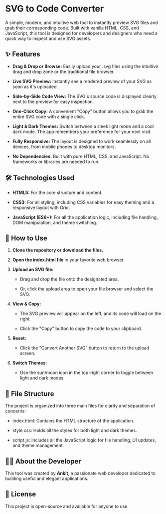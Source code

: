 SVG to Code Converter
=====================

A simple, modern, and intuitive web tool to instantly preview SVG files and grab their corresponding code. Built with vanilla HTML, CSS, and JavaScript, this tool is designed for developers and designers who need a quick way to inspect and use SVG assets.

✨ Features
----------

*   **Drag & Drop or Browse:** Easily upload your .svg files using the intuitive drag and drop zone or the traditional file browser.
    
*   **Live SVG Preview:** Instantly see a rendered preview of your SVG as soon as it's uploaded.
    
*   **Side-by-Side Code View:** The SVG's source code is displayed clearly next to the preview for easy inspection.
    
*   **One-Click Copy:** A convenient "Copy" button allows you to grab the entire SVG code with a single click.
    
*   **Light & Dark Themes:** Switch between a sleek light mode and a cool dark mode. The app remembers your preference for your next visit.
    
*   **Fully Responsive:** The layout is designed to work seamlessly on all devices, from mobile phones to desktop monitors.
    
*   **No Dependencies:** Built with pure HTML, CSS, and JavaScript. No frameworks or libraries are needed to run.
    

🛠️ Technologies Used
---------------------

*   **HTML5:** For the core structure and content.
    
*   **CSS3:** For all styling, including CSS variables for easy theming and a responsive layout with Grid.
    
*   **JavaScript (ES6+):** For all the application logic, including file handling, DOM manipulation, and theme switching.
    

🚀 How to Use
-------------

1.  **Clone the repository or download the files.**
    
2.  **Open the index.html file** in your favorite web browser.
    
3.  **Upload an SVG file:**
    
    *   Drag and drop the file onto the designated area.
        
    *   Or, click the upload area to open your file browser and select the SVG.
        
4.  **View & Copy:**
    
    *   The SVG preview will appear on the left, and its code will load on the right.
        
    *   Click the "Copy" button to copy the code to your clipboard.
        
5.  **Reset:**
    
    *   Click the "Convert Another SVG" button to return to the upload screen.
        
6.  **Switch Themes:**
    
    *   Use the sun/moon icon in the top-right corner to toggle between light and dark modes.
        

📂 File Structure
-----------------

The project is organized into three main files for clarity and separation of concerns:

*   index.html: Contains the HTML structure of the application.
    
*   style.css: Holds all the styles for both light and dark themes.
    
*   script.js: Includes all the JavaScript logic for file handling, UI updates, and theme management.
    

👨‍💻 About the Developer
-------------------------

This tool was created by **Ankit**, a passionate web developer dedicated to building useful and elegant applications.

📄 License
----------

This project is open-source and available for anyone to use.
